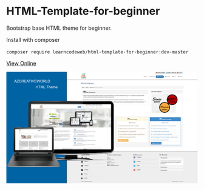 # HTML-Template-for-beginner
Bootstrap base HTML theme for beginner.

Install with composer

`composer require learncodeweb/html-template-for-beginner:dev-master`

<a href="https://learncodeweb.com/demo/bootstrap-framework/free-html-bootstrap-theme/" target="_blank">View Online</a>

![alt text](theme-view/html-theme.jpg)
